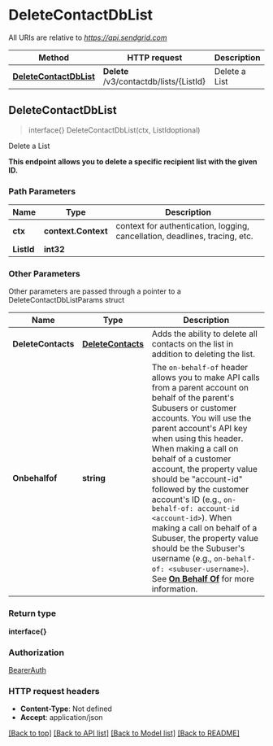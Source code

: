 # DeleteContactDbList

All URIs are relative to *https://api.sendgrid.com*

Method | HTTP request | Description
------------- | ------------- | -------------
[**DeleteContactDbList**](DeleteContactDbList.md#DeleteContactDbList) | **Delete** /v3/contactdb/lists/{ListId} | Delete a List



## DeleteContactDbList

> interface{} DeleteContactDbList(ctx, ListIdoptional)

Delete a List

**This endpoint allows you to delete a specific recipient list with the given ID.**

### Path Parameters


Name | Type | Description
------------- | ------------- | -------------
**ctx** | **context.Context** | context for authentication, logging, cancellation, deadlines, tracing, etc.
**ListId** | **int32** | 

### Other Parameters

Other parameters are passed through a pointer to a DeleteContactDbListParams struct


Name | Type | Description
------------- | ------------- | -------------
**DeleteContacts** | [**DeleteContacts**](DeleteContactsDeleteContacts.md) | Adds the ability to delete all contacts on the list in addition to deleting the list.
**Onbehalfof** | **string** | The `on-behalf-of` header allows you to make API calls from a parent account on behalf of the parent's Subusers or customer accounts. You will use the parent account's API key when using this header. When making a call on behalf of a customer account, the property value should be \"account-id\" followed by the customer account's ID (e.g., `on-behalf-of: account-id <account-id>`). When making a call on behalf of a Subuser, the property value should be the Subuser's username (e.g., `on-behalf-of: <subuser-username>`). See [**On Behalf Of**](https://docs.sendgrid.com/api-reference/how-to-use-the-sendgrid-v3-api/on-behalf-of) for more information.

### Return type

**interface{}**

### Authorization

[BearerAuth](../README.md#BearerAuth)

### HTTP request headers

- **Content-Type**: Not defined
- **Accept**: application/json

[[Back to top]](#) [[Back to API list]](../README.md#documentation-for-api-endpoints)
[[Back to Model list]](../README.md#documentation-for-models)
[[Back to README]](../README.md)

